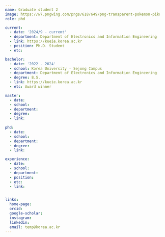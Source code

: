 ```yaml
---
name: Graduate student 2
image: https://w7.pngwing.com/pngs/618/649/png-transparent-pokemon-pikachu-hey-you-pikachu-ash-ketchum-pokemon-pikachu-mammal-dog-like-mammal-vertebrate-thumbnail.png
role: phd

current:
  - date: '2024/9 - current'
  - department: Department of Electronics and Information Engineering  
  - link: https://kueie.korea.ac.kr
  - position: Ph.D. Student
  - etc: 

bachelor:
  - date: '2022 - 2024'
  - school: Korea University - Sejong Campus
  - department: Department of Electronics and Information Engineering
  - degree: B.S.
  - link: https://kueie.korea.ac.kr
  - etc: Award winner

master:
  - date: 
  - school: 
  - department: 
  - degree: 
  - link: 
  
phd:
  - date: 
  - school: 
  - department: 
  - degree: 
  - link: 

experience:
  - date: 
  - school:  
  - department: 
  - position: 
  - etc: 
  - link: 


links:
  home-page: 
  orcid: 
  google-scholar: 
  instagram: 
  linkedin: 
  email: temp@korea.ac.kr
---
```



